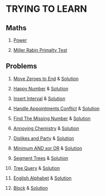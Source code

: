 # TRYING TO LEARN

## Maths

1. [Power](Maths/Power.cpp)

2. [Miller Rabin Primalty Test](Maths/Primetest.cpp)

## Problems

1. [Move Zeroes to End](https://codezen.codingninjas.com/practice/240143/5577/interview-shuriken-41:-move-zeroes-to-end) & [Solution](CodeZen/MoveZeroToEnd.cpp)

2. [Happy Number](https://codezen.codingninjas.com/practice/265704/5880/interview-shuriken-45:-happy-number) & [Solution](CodeZen/HappyNumber.cpp)

3. [Insert Interval](https://codezen.codingninjas.com/practice/285893/6132/interview-shuriken-49:-insert-interval) & [Solution](CodeZen/InsertInterval.cpp)

4. [Handle Appointments Conflict](https://codezen.codingninjas.com/practice/290392/6168/interview-shuriken-51:-handle-appointments-conflict) & [Solution]( CodeZen/HandleAppointmentConflicts.cpp)

5. [Find The Missing Number](https://codezen.codingninjas.com/practice/314018/6406/interview-shuriken-53:-find-the-missing-number) & [Solution](CodeZen/FindTheMissingNumber.cpp)

6. [Annoying Chemistry](https://www.hackerearth.com/challenges/competitive/march-circuits-20/algorithm/annoying-chemistry-f5fb9556/) & [Solution](Hackerearth/March2020/AnnoyingChemistry.cpp)

7. [Dislikes and Party](https://www.hackerearth.com/challenges/competitive/march-circuits-20/algorithm/dislikes-and-party-567b9605/) & [Solution](Hackerearth/March2020/DislikesandParty.cpp)

8. [Minimum AND xor OR](https://www.hackerearth.com/challenges/competitive/march-circuits-20/algorithm/minimum-and-xor-or-6a05bbd4/) & [Solution](Hackerearth/March2020/MinimumANDxorOR.cpp)

9. [Segment Trees](https://www.hackerearth.com/practice/data-structures/advanced-data-structures/segment-trees/tutorial/) & [Solution](graphs/SegmentTrees.cpp)

10. [Tree Query](https://www.hackerearth.com/practice/data-structures/advanced-data-structures/segment-trees/practice-problems/algorithm/tree-query-3-5d98588f/) & [Solution](Hackerearth/TreeQuery.cpp)

11. [English Alphabet](https://www.techgig.com/codegladiators/question/cUFqTFhndGM2ZVFKOHFpOUlZU1k1a3QyUFEwK0d6RjlWazY5czVJc212SXh1endjVjB6MUtCZkEya2hRYWM3dg==/1) & [Solution](Techgig/EnglishAlphabet.cpp)

12. [Block](https://www.hackerearth.com/practice/data-structures/advanced-data-structures/segment-trees/practice-problems/algorithm/blocks-2/) & [Solution](Hackerearth/Block.cpp)
